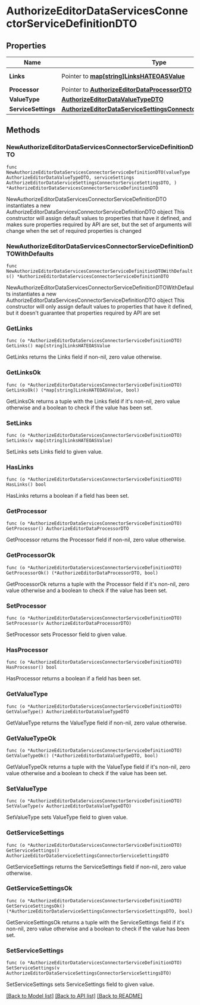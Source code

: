 # AuthorizeEditorDataServicesConnectorServiceDefinitionDTO

## Properties

Name | Type | Description | Notes
------------ | ------------- | ------------- | -------------
**Links** | Pointer to [**map[string]LinksHATEOASValue**](LinksHATEOASValue.md) |  | [optional] [readonly] 
**Processor** | Pointer to [**AuthorizeEditorDataProcessorDTO**](AuthorizeEditorDataProcessorDTO.md) |  | [optional] 
**ValueType** | [**AuthorizeEditorDataValueTypeDTO**](AuthorizeEditorDataValueTypeDTO.md) |  | 
**ServiceSettings** | [**AuthorizeEditorDataServiceSettingsConnectorServiceSettingsDTO**](AuthorizeEditorDataServiceSettingsConnectorServiceSettingsDTO.md) |  | 

## Methods

### NewAuthorizeEditorDataServicesConnectorServiceDefinitionDTO

`func NewAuthorizeEditorDataServicesConnectorServiceDefinitionDTO(valueType AuthorizeEditorDataValueTypeDTO, serviceSettings AuthorizeEditorDataServiceSettingsConnectorServiceSettingsDTO, ) *AuthorizeEditorDataServicesConnectorServiceDefinitionDTO`

NewAuthorizeEditorDataServicesConnectorServiceDefinitionDTO instantiates a new AuthorizeEditorDataServicesConnectorServiceDefinitionDTO object
This constructor will assign default values to properties that have it defined,
and makes sure properties required by API are set, but the set of arguments
will change when the set of required properties is changed

### NewAuthorizeEditorDataServicesConnectorServiceDefinitionDTOWithDefaults

`func NewAuthorizeEditorDataServicesConnectorServiceDefinitionDTOWithDefaults() *AuthorizeEditorDataServicesConnectorServiceDefinitionDTO`

NewAuthorizeEditorDataServicesConnectorServiceDefinitionDTOWithDefaults instantiates a new AuthorizeEditorDataServicesConnectorServiceDefinitionDTO object
This constructor will only assign default values to properties that have it defined,
but it doesn't guarantee that properties required by API are set

### GetLinks

`func (o *AuthorizeEditorDataServicesConnectorServiceDefinitionDTO) GetLinks() map[string]LinksHATEOASValue`

GetLinks returns the Links field if non-nil, zero value otherwise.

### GetLinksOk

`func (o *AuthorizeEditorDataServicesConnectorServiceDefinitionDTO) GetLinksOk() (*map[string]LinksHATEOASValue, bool)`

GetLinksOk returns a tuple with the Links field if it's non-nil, zero value otherwise
and a boolean to check if the value has been set.

### SetLinks

`func (o *AuthorizeEditorDataServicesConnectorServiceDefinitionDTO) SetLinks(v map[string]LinksHATEOASValue)`

SetLinks sets Links field to given value.

### HasLinks

`func (o *AuthorizeEditorDataServicesConnectorServiceDefinitionDTO) HasLinks() bool`

HasLinks returns a boolean if a field has been set.

### GetProcessor

`func (o *AuthorizeEditorDataServicesConnectorServiceDefinitionDTO) GetProcessor() AuthorizeEditorDataProcessorDTO`

GetProcessor returns the Processor field if non-nil, zero value otherwise.

### GetProcessorOk

`func (o *AuthorizeEditorDataServicesConnectorServiceDefinitionDTO) GetProcessorOk() (*AuthorizeEditorDataProcessorDTO, bool)`

GetProcessorOk returns a tuple with the Processor field if it's non-nil, zero value otherwise
and a boolean to check if the value has been set.

### SetProcessor

`func (o *AuthorizeEditorDataServicesConnectorServiceDefinitionDTO) SetProcessor(v AuthorizeEditorDataProcessorDTO)`

SetProcessor sets Processor field to given value.

### HasProcessor

`func (o *AuthorizeEditorDataServicesConnectorServiceDefinitionDTO) HasProcessor() bool`

HasProcessor returns a boolean if a field has been set.

### GetValueType

`func (o *AuthorizeEditorDataServicesConnectorServiceDefinitionDTO) GetValueType() AuthorizeEditorDataValueTypeDTO`

GetValueType returns the ValueType field if non-nil, zero value otherwise.

### GetValueTypeOk

`func (o *AuthorizeEditorDataServicesConnectorServiceDefinitionDTO) GetValueTypeOk() (*AuthorizeEditorDataValueTypeDTO, bool)`

GetValueTypeOk returns a tuple with the ValueType field if it's non-nil, zero value otherwise
and a boolean to check if the value has been set.

### SetValueType

`func (o *AuthorizeEditorDataServicesConnectorServiceDefinitionDTO) SetValueType(v AuthorizeEditorDataValueTypeDTO)`

SetValueType sets ValueType field to given value.


### GetServiceSettings

`func (o *AuthorizeEditorDataServicesConnectorServiceDefinitionDTO) GetServiceSettings() AuthorizeEditorDataServiceSettingsConnectorServiceSettingsDTO`

GetServiceSettings returns the ServiceSettings field if non-nil, zero value otherwise.

### GetServiceSettingsOk

`func (o *AuthorizeEditorDataServicesConnectorServiceDefinitionDTO) GetServiceSettingsOk() (*AuthorizeEditorDataServiceSettingsConnectorServiceSettingsDTO, bool)`

GetServiceSettingsOk returns a tuple with the ServiceSettings field if it's non-nil, zero value otherwise
and a boolean to check if the value has been set.

### SetServiceSettings

`func (o *AuthorizeEditorDataServicesConnectorServiceDefinitionDTO) SetServiceSettings(v AuthorizeEditorDataServiceSettingsConnectorServiceSettingsDTO)`

SetServiceSettings sets ServiceSettings field to given value.



[[Back to Model list]](../README.md#documentation-for-models) [[Back to API list]](../README.md#documentation-for-api-endpoints) [[Back to README]](../README.md)


